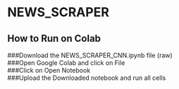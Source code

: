 # NEWS_SCRAPER
## How to Run on Colab
###Download the NEWS_SCRAPER_CNN.ipynb file (raw)<br />
###Open Google Colab and click on File<br />
###Click on Open Notebook <br />
###Upload the Downloaded notebook and run all cells<br />

